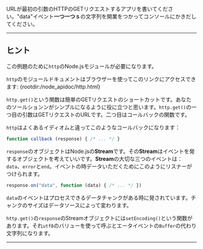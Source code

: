URLが最初の引数のHTTPのGETリクエストするアプリを書いてください。"data"イベント**一つ一つｓ**の文字列を開業をつかってコンソールにかきだしてください。

----------------------------------------------------------------------
## ヒント

この例題のために`http`のNode.jsモジュールが必要になります。

`http`のモジュールドキュメントはブラウザーを使ってこのリンクにアクセスできます:
  {rootdir:/node_apidoc/http.html}

`http.get()`という関数は簡単のGETリクエストのショートカットです。あなたのソールションンがシンプルになるように役に立つと思います。`http.get()`の一つ目の引数はGETリクエストのURLです。二つ目はコールバックの関数です。

`http`はよくあるイディオムと違ってこのようなコールバックになります：

```js
function callback (response) { /* ... */ }
```

`response`のオブジェクトはNode.jsの**Stream**です。その**Stream**はイベントを発するオブジェクトを考えていいです。**Stream**の大切な三つのイベントは：`data`、`error`と`end`。イベントの時データいただくためにこのようにリスナーがつけられます。

```js
response.on("data", function (data) { /* ... */ })
```

`data`のイベントはプロセスできるデータチャンクがある時に発されています。チャンクのサイズはデータソースによって変わります。

`http.get()`の`response`のStreamオブジェクトには`setEncoding()`という関数があります。それ`utf8`のバリューを使って呼ぶとエータイベントの`Buffer`の代わり文字列になります。

----------------------------------------------------------------------
